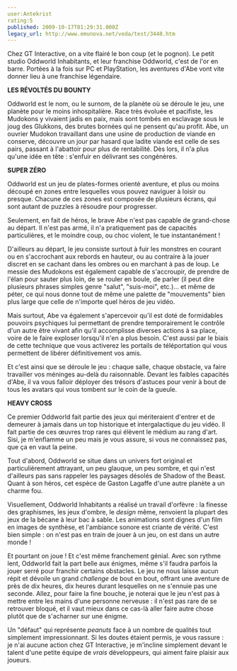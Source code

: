 ```yaml
---
user:Antekrist
rating:5
published: 2009-10-17T01:29:31.000Z
legacy_url: http://www.emunova.net/veda/test/3448.htm
---
```

Chez GT Interactive, on a vite flairé le bon coup (et le pognon). Le petit studio Oddworld Inhabitants, et leur franchise Oddworld, c'est de l'or en barre. Portées à la fois sur PC et PlayStation, les aventures d'Abe vont vite donner lieu à une franchise légendaire.  

  

**LES RÉVOLTÉS DU BOUNTY**  

Oddworld est le nom, ou le surnom, de la planète où se déroule le jeu, une planète pour le moins inhospitalière. Race très évoluée et pacifiste, les Mudokons y vivaient jadis en paix, mais sont tombés en esclavage sous le joug des Glukkons, des brutes bornées qui ne pensent qu'au profit. Abe, un ouvrier Mudokon travaillant dans une usine de production de viande en conserve, découvre un jour par hasard que ladite viande est celle de ses pairs, passant à l'abattoir pour plus de rentabilité. Dès lors, il n'a plus qu'une idée en tête : s'enfuir en délivrant ses congénères.  

  

**SUPER ZÉRO**  

Oddworld est un jeu de plates-formes orienté aventure, et plus ou moins découpé en zones entre lesquelles vous pouvez naviguer à loisir ou presque. Chacune de ces zones est composée de plusieurs écrans, qui sont autant de puzzles à résoudre pour progresser.  

Seulement, en fait de héros, le brave Abe n'est pas capable de grand-chose au départ. Il n'est pas armé, il n'a pratiquement pas de capacités particulières, et le moindre coup, ou choc violent, le tue instantanément !  

D'ailleurs au départ, le jeu consiste surtout à fuir les monstres en courant ou en s'accrochant aux rebords en hauteur, ou au contraire à la jouer discret en se cachant dans les ombres ou en marchant à pas de loup. Le messie des Mudokons est également capable de s'accroupir, de prendre de l'élan pour sauter plus loin, de se rouler en boule, de parler (il peut dire plusieurs phrases simples genre "salut", "suis-moi", etc.)... et même de péter, ce qui nous donne tout de même une palette de "mouvements" bien plus large que celle de n'importe quel héros de jeu vidéo.  

Mais surtout, Abe va également s'apercevoir qu'il est doté de formidables pouvoirs psychiques lui permettant de prendre temporairement le contrôle d'un autre être vivant afin qu'il accomplisse diverses actions à sa place, voire de le faire exploser lorsqu'il n'en a plus besoin. C'est aussi par le biais de cette technique que vous activerez les portails de téléportation qui vous permettent de libérer définitivement vos amis.  

Et c'est ainsi que se déroule le jeu : chaque salle, chaque obstacle, va faire travailler vos méninges au-delà du raisonnable. Devant les faibles capacités d'Abe, il va vous falloir déployer des trésors d'astuces pour venir à bout de tous les avatars qui vous tombent sur le coin de la gueule.  

  

**HEAVY CROSS**  

Ce premier Oddworld fait partie des jeux qui mériteraient d'entrer et de demeurer à jamais dans un top historique et intergalactique du jeu vidéo. Il fait partie de ces œuvres trop rares qui élèvent le médium au rang d'art. Sisi, je m'enflamme un peu mais je vous assure, si vous ne connaissez pas, que ça en vaut la peine.  

Tout d'abord, Oddworld se situe dans un univers fort original et particulièrement attrayant, un peu glauque, un peu sombre, et qui n'est d'ailleurs pas sans rappeler les paysages désolés de Shadow of the Beast. Quant à son héros, cet espèce de Gaston Lagaffe d'une autre planète a un charme fou.  

Visuellement, Oddworld Inhabitants a réalisé un travail d'orfèvre : la finesse des graphismes, les jeux d'ombre, le _design_ même, renvoient la plupart des jeux de la bécane à leur bac à sable. Les animations sont dignes d'un film en images de synthèse, et l'ambiance sonore est criante de vérité. C'est bien simple : on n'est pas en train de jouer à un jeu, on est dans un autre monde !  

Et pourtant on joue ! Et c'est même franchement génial. Avec son rythme lent, Oddworld fait la part belle aux énigmes, même s'il faudra parfois la jouer serré pour franchir certains obstacles. Le jeu ne nous laisse aucun répit et dévoile un grand _challenge_ de bout en bout, offrant une aventure de près de dix heures, dix heures durant lesquelles on ne s'ennuie pas une seconde. Allez, pour faire la fine bouche, je noterai que le jeu n'est pas à mettre entre les mains d'une personne nerveuse : il n'est pas rare de se retrouver bloqué, et il vaut mieux dans ce cas-là aller faire autre chose plutôt que de s'acharner sur une énigme.  

Un "défaut" qui représente _peanuts_ face à un nombre de qualités tout simplement impressionnant. Si les doutes étaient permis, je vous rassure : je n'ai aucune action chez GT Interactive, je m'incline simplement devant le talent d'une petite équipe de _vrais_ développeurs, qui aiment faire plaisir aux joueurs.